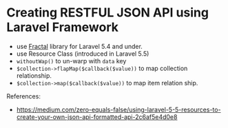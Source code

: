 # Creating RESTFUL JSON API using Laravel Framework

- use [Fractal](https://fractal.thephpleague.com) library for Laravel 5.4 and under.
- use Resource Class (introduced in Laravel 5.5)
- `withoutWap()` to un-warp with `data` key
- `$collection->flapMap($callback($value))` to map collection relationship.
- `$collection->map($callback($value))` to map item relation ship.

References:

- https://medium.com/zero-equals-false/using-laravel-5-5-resources-to-create-your-own-json-api-formatted-api-2c6af5e4d0e8
